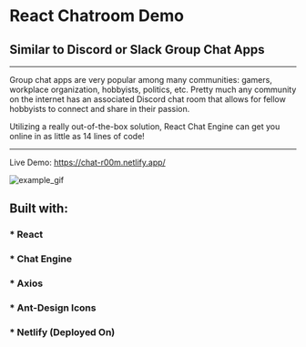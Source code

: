 # React Chatroom Demo
## Similar to Discord or Slack Group Chat Apps
<hr/>

Group chat apps are very popular among many communities: gamers, workplace organization, hobbyists, politics, etc.  Pretty much any community on the internet has an associated Discord chat room that allows for fellow hobbyists to connect and share in their passion.

Utilizing a really out-of-the-box solution, React Chat Engine can get you online in as little as 14 lines of code!

<hr/>

Live Demo:
https://chat-r00m.netlify.app/

![example_gif](./example.gif)

## Built with:

### * React
### * Chat Engine
### * Axios
### * Ant-Design Icons
### * Netlify (Deployed On)